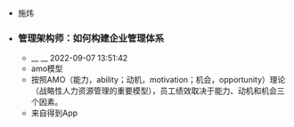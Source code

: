 - 施炜
- ### 管理架构师：如何构建企业管理体系
    - __ __ 2022-09-07 13:51:42
    - amo模型
    - 按照AMO（能力，ability；动机，motivation；机会，opportunity）理论（战略性人力资源管理的重要模型），员工绩效取决于能力、动机和机会三个因素。
    - 来自得到App
